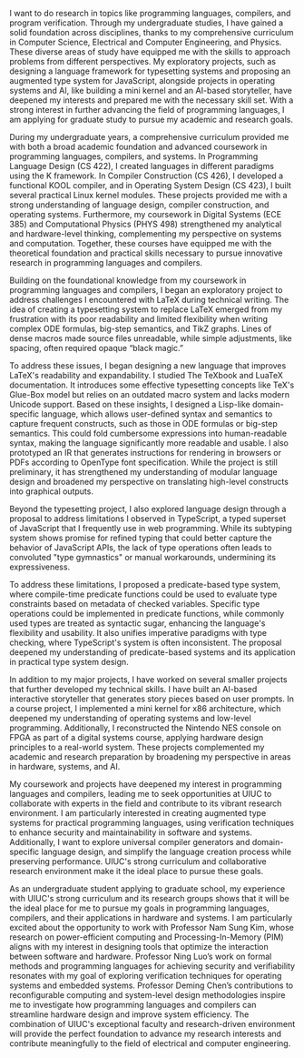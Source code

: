 I want to do research in topics like programming languages, compilers, and program verification. Through my undergraduate studies, I have gained a solid foundation across disciplines, thanks to my comprehensive curriculum in Computer Science, Electrical and Computer Engineering, and Physics. These diverse areas of study have equipped me with the skills to approach problems from different perspectives. My exploratory projects, such as designing a language framework for typesetting systems and proposing an augmented type system for JavaScript, alongside projects in operating systems and AI, like building a mini kernel and an AI-based storyteller, have deepened my interests and prepared me with the necessary skill set. With a strong interest in further advancing the field of programming languages, I am applying for graduate study to pursue my academic and research goals.



During my undergraduate years, a comprehensive curriculum provided me with both a broad academic foundation and advanced coursework in programming languages, compilers, and systems. In Programming Language Design (CS 422), I created languages in different paradigms using the K framework. In Compiler Construction (CS 426), I developed a functional KOOL compiler, and in Operating System Design (CS 423), I built several practical Linux kernel modules. These projects provided me with a strong understanding of language design, compiler construction, and operating systems. Furthermore, my coursework in Digital Systems (ECE 385) and Computational Physics (PHYS 498) strengthened my analytical and hardware-level thinking, complementing my perspective on systems and computation. Together, these courses have equipped me with the theoretical foundation and practical skills necessary to pursue innovative research in programming languages and compilers.



Building on the foundational knowledge from my coursework in programming languages and compilers, I began an exploratory project to address challenges I encountered with LaTeX during technical writing. The idea of creating a typesetting system to replace LaTeX emerged from my frustration with its poor readability and limited flexibility when writing complex ODE formulas, big-step semantics, and TikZ graphs. Lines of dense macros made source files unreadable, while simple adjustments, like spacing, often required opaque “black magic.”



To address these issues, I began designing a new language that improves LaTeX's readability and expandability. I studied The TeXbook and LuaTeX documentation. It introduces some effective typesetting concepts like TeX's Glue-Box model but relies on an outdated macro system and lacks modern Unicode support. Based on these insights, I designed a Lisp-like domain-specific language, which allows user-defined syntax and semantics to capture frequent constructs, such as those in ODE formulas or big-step semantics. This could fold cumbersome expressions into human-readable syntax, making the language significantly more readable and usable. I also prototyped an IR that generates instructions for rendering in browsers or PDFs according to OpenType font specification. While the project is still preliminary, it has strengthened my understanding of modular language design and broadened my perspective on translating high-level constructs into graphical outputs.



Beyond the typesetting project, I also explored language design through a proposal to address limitations I observed in TypeScript, a typed superset of JavaScript that I frequently use in web programming. While its subtyping system shows promise for refined typing that could better capture the behavior of JavaScript APIs, the lack of type operations often leads to convoluted "type gymnastics" or manual workarounds, undermining its expressiveness.



To address these limitations, I proposed a predicate-based type system, where compile-time predicate functions could be used to evaluate type constraints based on metadata of checked variables. Specific type operations could be implemented in predicate functions, while commonly used types are treated as syntactic sugar, enhancing the language's flexibility and usability. It also unifies imperative paradigms with type checking, where TypeScript's system is often inconsistent. The proposal deepened my understanding of predicate-based systems and its application in practical type system design.



In addition to my major projects, I have worked on several smaller projects that further developed my technical skills. I have built an AI-based interactive storyteller that generates story pieces based on user prompts. In a course project, I implemented a mini kernel for x86 architecture, which deepened my understanding of operating systems and low-level programming. Additionally, I reconstructed the Nintendo NES console on FPGA as part of a digital systems course, applying hardware design principles to a real-world system. These projects complemented my academic and research preparation by broadening my perspective in areas in hardware, systems, and AI.



My coursework and projects have deepened my interest in programming languages and compilers, leading me to seek opportunities at UIUC to collaborate with experts in the field and contribute to its vibrant research environment. I am particularly interested in creating augmented type systems for practical programming languages, using verification techniques to enhance security and maintainability in software and systems. Additionally, I want to explore universal compiler generators and domain-specific language design, and simplify the language creation process while preserving performance. UIUC's strong curriculum and collaborative research environment make it the ideal place to pursue these goals.



As an undergraduate student applying to graduate school, my experience with UIUC's strong curriculum and its research groups shows that it will be the ideal place for me to pursue my goals in programming languages, compilers, and their applications in hardware and systems. I am particularly excited about the opportunity to work with Professor Nam Sung Kim, whose research on power-efficient computing and Processing-In-Memory (PIM) aligns with my interest in designing tools that optimize the interaction between software and hardware. Professor Ning Luo’s work on formal methods and programming languages for achieving security and verifiability resonates with my goal of exploring verification techniques for operating systems and embedded systems. Professor Deming Chen’s contributions to reconfigurable computing and system-level design methodologies inspire me to investigate how programming languages and compilers can streamline hardware design and improve system efficiency. The combination of UIUC's exceptional faculty and research-driven environment will provide the perfect foundation to advance my research interests and contribute meaningfully to the field of electrical and computer engineering.